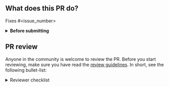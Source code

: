 ## What does this PR do?

<!--
Please include a summary of the change and which issue is fixed.
Please also include relevant motivation and context.
List any dependencies that are required for this change.

If we didn't discuss your PR in Github issues there's a high chance it will not be merged.

The following links the related issue to the PR (https://docs.github.com/en/free-pro-team@latest/github/managing-your-work-on-github/linking-a-pull-request-to-an-issue#linking-a-pull-request-to-an-issue-using-a-keyword)
-->

Fixes #\<issue_number>

<!-- Does your PR introduce any breaking changes? If yes, please list them. -->

<details>
  <summary><b>Before submitting</b></summary>

- Was this **discussed/agreed** via a GitHub issue? (not for typos and docs)
- [ ] Did you read the [contributor guideline](https://github.com/Lightning-AI/lightning/blob/master/.github/CONTRIBUTING.md), **Pull Request** section?
- [ ] Did you make sure your **PR does only one thing**, instead of bundling different changes together?
- Did you make sure to **update the documentation** with your changes? (if necessary)
- Did you write any **new necessary tests**? (not for typos and docs)
- [ ] Did you verify new and **existing tests pass** locally with your changes?
- Did you list all the **breaking changes** introduced by this pull request?
- Did you **update the CHANGELOG**? (not for typos, docs, test updates, or minor internal changes/refactors)

<!-- In the CHANGELOG, separate each item in the unreleased section by a blank line to reduce collisions -->

</details>

## PR review

Anyone in the community is welcome to review the PR.
Before you start reviewing, make sure you have read the [review guidelines](https://github.com/Lightning-AI/lightning/wiki/Review-guidelines). In short, see the following bullet-list:

<details>
  <summary>Reviewer checklist</summary>

- [ ] Is this pull request ready for review? (if not, please submit in draft mode)
- [ ] Check that all items from **Before submitting** are resolved
- [ ] Make sure the title is self-explanatory and the description concisely explains the PR
- [ ] Add labels and milestones (and optionally projects) to the PR so it can be classified

</details>

<!--

Did you have fun?

Make sure you had fun coding 🙃

-->
